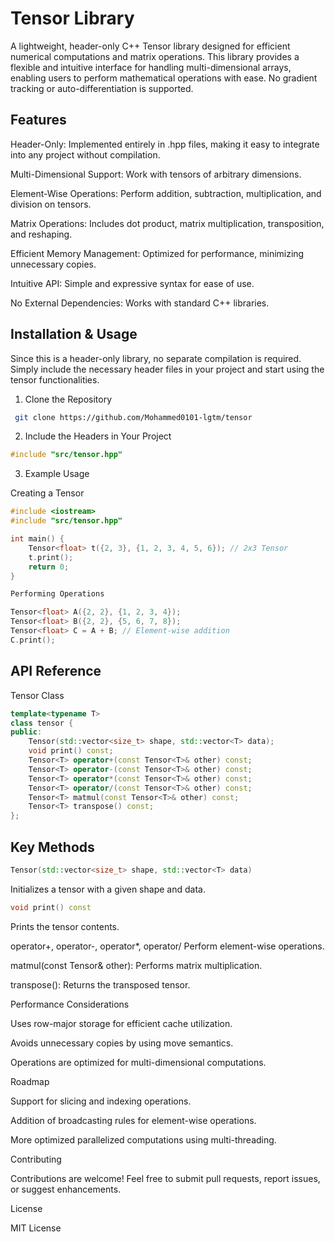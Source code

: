 # Tensor Library

A lightweight, header-only C++ Tensor library designed for efficient numerical computations and matrix operations. This library provides a flexible and intuitive interface for handling multi-dimensional arrays, enabling users to perform mathematical operations with ease. No gradient tracking or auto-differentiation is supported.

## Features

Header-Only: Implemented entirely in .hpp files, making it easy to integrate into any project without compilation.

Multi-Dimensional Support: Work with tensors of arbitrary dimensions.

Element-Wise Operations: Perform addition, subtraction, multiplication, and division on tensors.

Matrix Operations: Includes dot product, matrix multiplication, transposition, and reshaping.

Efficient Memory Management: Optimized for performance, minimizing unnecessary copies.

Intuitive API: Simple and expressive syntax for ease of use.

No External Dependencies: Works with standard C++ libraries.

## Installation & Usage

Since this is a header-only library, no separate compilation is required. Simply include the necessary header files in your project and start using the tensor functionalities.

1. Clone the Repository
```bash
 git clone https://github.com/Mohammed0101-lgtm/tensor
```

2. Include the Headers in Your Project
```cpp
#include "src/tensor.hpp"
```

3. Example Usage

Creating a Tensor

```cpp
#include <iostream>
#include "src/tensor.hpp"

int main() {
    Tensor<float> t({2, 3}, {1, 2, 3, 4, 5, 6}); // 2x3 Tensor
    t.print();
    return 0;
}

Performing Operations

Tensor<float> A({2, 2}, {1, 2, 3, 4});
Tensor<float> B({2, 2}, {5, 6, 7, 8});
Tensor<float> C = A + B; // Element-wise addition
C.print();
```

## API Reference

Tensor Class

```cpp
template<typename T>
class tensor {
public:
    Tensor(std::vector<size_t> shape, std::vector<T> data);
    void print() const;
    Tensor<T> operator+(const Tensor<T>& other) const;
    Tensor<T> operator-(const Tensor<T>& other) const;
    Tensor<T> operator*(const Tensor<T>& other) const;
    Tensor<T> operator/(const Tensor<T>& other) const;
    Tensor<T> matmul(const Tensor<T>& other) const;
    Tensor<T> transpose() const;
};
```

## Key Methods

```cpp
Tensor(std::vector<size_t> shape, std::vector<T> data)
```
Initializes a tensor with a given shape and data.

```cpp
void print() const
```
Prints the tensor contents.

operator+, operator-, operator*, operator/
Perform element-wise operations.

matmul(const Tensor<T>& other): Performs matrix multiplication.

transpose(): Returns the transposed tensor.

Performance Considerations

Uses row-major storage for efficient cache utilization.

Avoids unnecessary copies by using move semantics.

Operations are optimized for multi-dimensional computations.

Roadmap

Support for slicing and indexing operations.

Addition of broadcasting rules for element-wise operations.

More optimized parallelized computations using multi-threading.

Contributing

Contributions are welcome! Feel free to submit pull requests, report issues, or suggest enhancements.

License

MIT License


